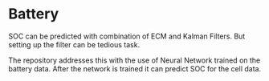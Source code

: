# Battery

SOC can be predicted with combination of ECM and Kalman Filters.
But setting up the filter can be tedious task.

The repository addresses this with the use of Neural Network trained on the battery data.
After the network is trained it can predict SOC for the cell data.
